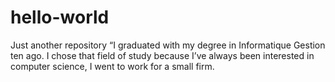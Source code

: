 # hello-world
Just another repository
“I graduated with my degree in Informatique Gestion ten ago. I chose that field of study because I’ve always been interested in computer science, 
I went to work for a small firm.
